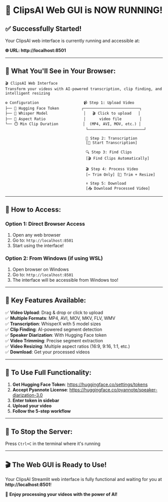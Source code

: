 # 🎉 **ClipsAI Web GUI is NOW RUNNING!**

## ✅ **Successfully Started!**

Your ClipsAI web interface is currently running and accessible at:

**🌐 URL: http://localhost:8501**

---

## 📱 **What You'll See in Your Browser:**

```
🎬 ClipsAI Web Interface
Transform your videos with AI-powered transcription, clip finding, and intelligent resizing

⚙️ Configuration                    📹 Step 1: Upload Video
├── 🤗 Hugging Face Token          ┌─────────────────────────┐
├── 🎯 Whisper Model                │   🎬 Click to upload   │
├── 📐 Aspect Ratio                 │      video file        │
└── ⏱️ Min Clip Duration           │  (MP4, AVI, MOV, etc.) │
                                    └─────────────────────────┘

                                    🎤 Step 2: Transcription
                                    [🎯 Start Transcription]

                                    🔍 Step 3: Find Clips  
                                    [🎬 Find Clips Automatically]

                                    🎬 Step 4: Process Video
                                    [✂️ Trim Only] [📐 Trim + Resize]

                                    ⬇️ Step 5: Download
                                    [📥 Download Processed Video]
```

---

## 🚀 **How to Access:**

### **Option 1: Direct Browser Access**
1. Open any web browser
2. Go to: `http://localhost:8501`
3. Start using the interface!

### **Option 2: From Windows (if using WSL)**
1. Open browser on Windows
2. Go to: `http://localhost:8501`
3. The interface will be accessible from Windows too!

---

## 🎯 **Key Features Available:**

✅ **Video Upload**: Drag & drop or click to upload  
✅ **Multiple Formats**: MP4, AVI, MOV, MKV, FLV, WMV  
✅ **Transcription**: WhisperX with 5 model sizes  
✅ **Clip Finding**: AI-powered segment detection  
✅ **Speaker Diarization**: With Hugging Face token  
✅ **Video Trimming**: Precise segment extraction  
✅ **Video Resizing**: Multiple aspect ratios (16:9, 9:16, 1:1, etc.)  
✅ **Download**: Get your processed videos  

---

## 🔧 **To Use Full Functionality:**

1. **Get Hugging Face Token**: https://huggingface.co/settings/tokens
2. **Accept Pyannote License**: https://huggingface.co/pyannote/speaker-diarization-3.0
3. **Enter token in sidebar**
4. **Upload your video**
5. **Follow the 5-step workflow**

---

## 🛑 **To Stop the Server:**
Press `Ctrl+C` in the terminal where it's running

---

## 🎬 **The Web GUI is Ready to Use!**

Your ClipsAI Streamlit web interface is fully functional and waiting for you at **http://localhost:8501**! 

🎉 **Enjoy processing your videos with the power of AI!**